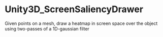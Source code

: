 # Unity3D_ScreenSaliencyDrawer
Given points on a mesh, draw a heatmap in screen space over the object using two-passes of a 1D-gaussian filter
